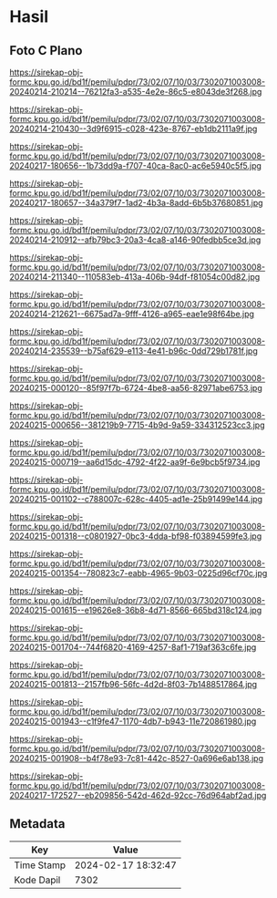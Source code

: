 # Hasil

## Foto C Plano

https://sirekap-obj-formc.kpu.go.id/bd1f/pemilu/pdpr/73/02/07/10/03/7302071003008-20240214-210214--76212fa3-a535-4e2e-86c5-e8043de3f268.jpg

https://sirekap-obj-formc.kpu.go.id/bd1f/pemilu/pdpr/73/02/07/10/03/7302071003008-20240214-210430--3d9f6915-c028-423e-8767-eb1db2111a9f.jpg

https://sirekap-obj-formc.kpu.go.id/bd1f/pemilu/pdpr/73/02/07/10/03/7302071003008-20240217-180656--1b73dd9a-f707-40ca-8ac0-ac6e5940c5f5.jpg

https://sirekap-obj-formc.kpu.go.id/bd1f/pemilu/pdpr/73/02/07/10/03/7302071003008-20240217-180657--34a379f7-1ad2-4b3a-8add-6b5b37680851.jpg

https://sirekap-obj-formc.kpu.go.id/bd1f/pemilu/pdpr/73/02/07/10/03/7302071003008-20240214-210912--afb79bc3-20a3-4ca8-a146-90fedbb5ce3d.jpg

https://sirekap-obj-formc.kpu.go.id/bd1f/pemilu/pdpr/73/02/07/10/03/7302071003008-20240214-211340--110583eb-413a-406b-94df-f81054c00d82.jpg

https://sirekap-obj-formc.kpu.go.id/bd1f/pemilu/pdpr/73/02/07/10/03/7302071003008-20240214-212621--6675ad7a-9fff-4126-a965-eae1e98f64be.jpg

https://sirekap-obj-formc.kpu.go.id/bd1f/pemilu/pdpr/73/02/07/10/03/7302071003008-20240214-235539--b75af629-e113-4e41-b96c-0dd729b1781f.jpg

https://sirekap-obj-formc.kpu.go.id/bd1f/pemilu/pdpr/73/02/07/10/03/7302071003008-20240215-000120--85f97f7b-6724-4be8-aa56-82971abe6753.jpg

https://sirekap-obj-formc.kpu.go.id/bd1f/pemilu/pdpr/73/02/07/10/03/7302071003008-20240215-000656--381219b9-7715-4b9d-9a59-334312523cc3.jpg

https://sirekap-obj-formc.kpu.go.id/bd1f/pemilu/pdpr/73/02/07/10/03/7302071003008-20240215-000719--aa6d15dc-4792-4f22-aa9f-6e9bcb5f9734.jpg

https://sirekap-obj-formc.kpu.go.id/bd1f/pemilu/pdpr/73/02/07/10/03/7302071003008-20240215-001102--c788007c-628c-4405-ad1e-25b91499e144.jpg

https://sirekap-obj-formc.kpu.go.id/bd1f/pemilu/pdpr/73/02/07/10/03/7302071003008-20240215-001318--c0801927-0bc3-4dda-bf98-f03894599fe3.jpg

https://sirekap-obj-formc.kpu.go.id/bd1f/pemilu/pdpr/73/02/07/10/03/7302071003008-20240215-001354--780823c7-eabb-4965-9b03-0225d96cf70c.jpg

https://sirekap-obj-formc.kpu.go.id/bd1f/pemilu/pdpr/73/02/07/10/03/7302071003008-20240215-001615--e19626e8-36b8-4d71-8566-665bd318c124.jpg

https://sirekap-obj-formc.kpu.go.id/bd1f/pemilu/pdpr/73/02/07/10/03/7302071003008-20240215-001704--744f6820-4169-4257-8af1-719af363c6fe.jpg

https://sirekap-obj-formc.kpu.go.id/bd1f/pemilu/pdpr/73/02/07/10/03/7302071003008-20240215-001813--2157fb96-56fc-4d2d-8f03-7b1488517864.jpg

https://sirekap-obj-formc.kpu.go.id/bd1f/pemilu/pdpr/73/02/07/10/03/7302071003008-20240215-001943--c1f9fe47-1170-4db7-b943-11e720861980.jpg

https://sirekap-obj-formc.kpu.go.id/bd1f/pemilu/pdpr/73/02/07/10/03/7302071003008-20240215-001908--b4f78e93-7c81-442c-8527-0a696e6ab138.jpg

https://sirekap-obj-formc.kpu.go.id/bd1f/pemilu/pdpr/73/02/07/10/03/7302071003008-20240217-172527--eb209856-542d-462d-92cc-76d964abf2ad.jpg


## Metadata

| Key        | Value               |
| ---------- | ------------------- |
| Time Stamp | 2024-02-17 18:32:47 |
| Kode Dapil | 7302                |



